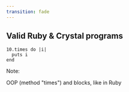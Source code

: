 ```yaml
---
transition: fade
---
```

## Valid Ruby & Crystal programs

```playground
10.times do |i|
  puts i
end
```

Note:

OOP (method "times") and blocks, like in Ruby

